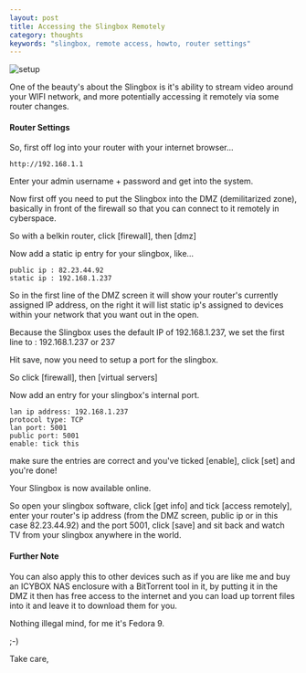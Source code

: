 ```yaml
---
layout: post
title: Accessing the Slingbox Remotely
category: thoughts
keywords: "slingbox, remote access, howto, router settings"
---
```


![setup](http://farm3.static.flickr.com/2323/2275353209_f58de3fdc5.jpg)

One of the beauty's about the Slingbox is it's ability to stream video around your WIFI network, and more potentially accessing it remotely via some router changes.

#### Router Settings

So, first off log into your router with your internet browser...

    http://192.168.1.1

Enter your admin username + password and get into the system.

Now first off you need to put the Slingbox into the DMZ (demilitarized zone), basically in front of the firewall so that you can connect to it remotely in cyberspace.

So with a belkin router, click [firewall], then [dmz]

Now add a static ip entry for your slingbox, like...

    public ip : 82.23.44.92
    static ip : 192.168.1.237

So in the first line of the DMZ screen it will show your router's currently assigned IP address, on the right it will list static ip's assigned to devices within your network that you want out in the open.

Because the Slingbox uses the default IP of 192.168.1.237, we set the first line to : 192.168.1.237 or 237

Hit save, now you need to setup a port for the slingbox.

So click [firewall], then [virtual servers]

Now add an entry for your slingbox's internal port.

    lan ip address: 192.168.1.237
    protocol type: TCP
    lan port: 5001
    public port: 5001
    enable: tick this

make sure the entries are correct and you've ticked [enable], click [set] and you're done!

Your Slingbox is now available online.

So open your slingbox software, click [get info] and tick [access remotely], enter your router's ip address (from the DMZ screen, public ip or in this case 82.23.44.92) and the port 5001, click [save] and sit back and watch TV from your slingbox anywhere in the world.

#### Further Note

You can also apply this to other devices such as if you are like me and buy an ICYBOX NAS enclosure with a BitTorrent tool in it, by putting it in the DMZ it then has free access to the internet and you can load up torrent files into it and leave it to download them for you.

Nothing illegal mind, for me it's Fedora 9.

;-)

Take care,
